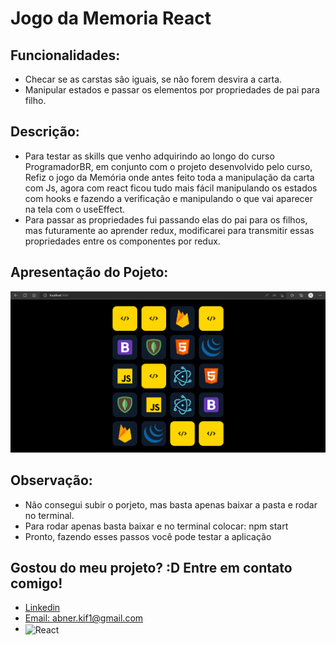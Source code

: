 # Jogo da Memoria React   

## Funcionalidades:
- Checar se as carstas são iguais, se não forem desvira a carta.
- Manipular estados e passar os elementos por propriedades de pai para filho.

## Descrição:
- Para testar as skills que venho adquirindo ao longo do curso ProgramadorBR, em conjunto com o projeto desenvolvido pelo curso, Refiz o jogo da Memória onde antes feito toda a manipulação da carta com Js, agora com react ficou tudo mais fácil manipulando os estados com hooks e fazendo a verificação e manipulando o que vai aparecer na tela com o useEffect.
- Para passar as propriedades fui passando elas do pai para os filhos, mas futuramente ao aprender redux, modificarei para transmitir essas propriedades entre os componentes por redux.

## Apresentação do Pojeto:
 <img src="./video.gif">

## Observação:
- Não consegui subir o porjeto, mas basta apenas baixar a pasta e rodar no terminal.
- Para rodar apenas basta baixar e no terminal colocar: npm start
- Pronto, fazendo esses passos você pode testar a aplicação

## Gostou do meu projeto? :D Entre em contato comigo! 
- [Linkedin](https://www.linkedin.com/in/abner-santos-b195b8228/) <br/>
- [Email: abner.kif1@gmail.com](mailto:abner.kif1@gmail.com)
- <img align="center" alt="React" src="https://img.shields.io/badge/React-20232A?style=for-the-badge&logo=react&logoColor=61DAFB%22">
